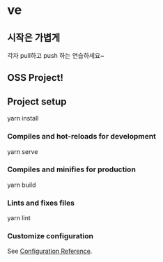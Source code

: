 # ve

## 시작은 가볍게

각자 pull하고 push 하는 연습하세요~

## OSS Project!


## Project setup

yarn install


### Compiles and hot-reloads for development

yarn serve


### Compiles and minifies for production

yarn build


### Lints and fixes files

yarn lint


### Customize configuration
See [Configuration Reference](https://cli.vuejs.org/config/).
